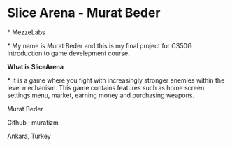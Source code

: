 # **Slice Arena - Murat Beder**

\* MezzeLabs

\* My name is Murat Beder and this is my final project for CS50G Introduction to game develepment course.

**What is SliceArena**

\* It is a game where you fight with increasingly stronger enemies within the level mechanism. This game contains features such as home screen settings menu, market, earning money and purchasing weapons.


Murat Beder 

Github : muratizm

Ankara, Turkey
